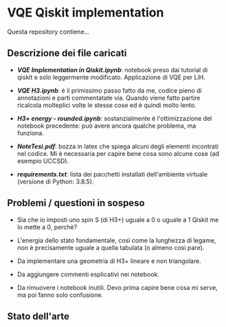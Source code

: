 # VQE Qiskit implementation

Questa repository contiene...

## Descrizione dei file caricati

* ***VQE Implementation in Qiskit.ipynb***: notebook preso dai tutorial di qiskit e solo leggermente modificato. Applicazione di VQE per LiH.

* ***VQE H3.ipynb***: è il primissimo passo fatto da me, codice pieno di annotazioni e parti commentatate via. Quando viene fatto partire ricalcola molteplici volte le stesse cose ed è quindi molto lento.

* ***H3+ energy - rounded.ipynb***: sostanzialmente è l'ottimizzazione del notebook precedente: può avere ancora qualche problema, ma funziona.

* ***NoteTesi.pdf***: bozza in latex che spiega alcuni degli elementi incontrati nel codice. Mi è necessaria per capire bene cosa sono alcune cose (ad esempio UCCSD).

* ***requirements.txt***: lista dei pacchetti installati dell'ambiente virtuale (versione di Python: 3.8.5).

## Problemi / questioni in sospeso

* Sia che io imposti uno spin S (di H3+) uguale a 0 o uguale a 1 Qiskit me lo mette a 0, perchè?

* L'energia dello stato fondamentale, così come la lunghezza di legame, non è precisamente uguale a quella tabulata (o almeno così pare).

* Da implementare una geometria di H3+ lineare e non triangolare.

* Da aggiungere commenti esplicativi nei notebook.

* Da rimuovere i notebook inutili. Devo prima capire bene cosa mi serve, ma poi fanno solo confusione.

## Stato dell'arte
